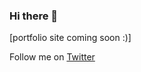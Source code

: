 ### Hi there 👋
[portfolio site coming soon :)]

Follow me on [Twitter](https://twitter.com/bruhhm_kun)

<!---
![Figure 1-1](https://i.imgur.com/QW3StHo.jpg)
-->

<!--
**unabiabram/unabiabram** is a ✨ _special_ ✨ repository because its `README.md` (this file) appears on your GitHub profile.

Here are some ideas to get you started:

- 🔭 I’m currently working on ...
- 🌱 I’m currently learning ...
- 👯 I’m looking to collaborate on ...
- 🤔 I’m looking for help with ...
- 💬 Ask me about ...
- 📫 How to reach me: ...
- 😄 Pronouns: ...
- ⚡ Fun fact: ...
-->
